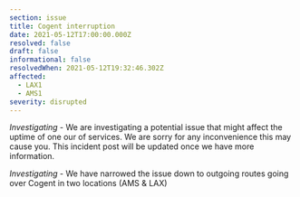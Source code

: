 ```yaml
---
section: issue
title: Cogent interruption
date: 2021-05-12T17:00:00.000Z
resolved: false
draft: false
informational: false
resolvedWhen: 2021-05-12T19:32:46.302Z
affected:
  - LAX1
  - AMS1
severity: disrupted
---
```

*Investigating* - We are investigating a potential issue that might affect the uptime of one our of services. We are sorry for any inconvenience this may cause you. This incident post will be updated once we have more information.

*Investigating* - We have narrowed the issue down to outgoing routes going over Cogent in two locations (AMS & LAX)